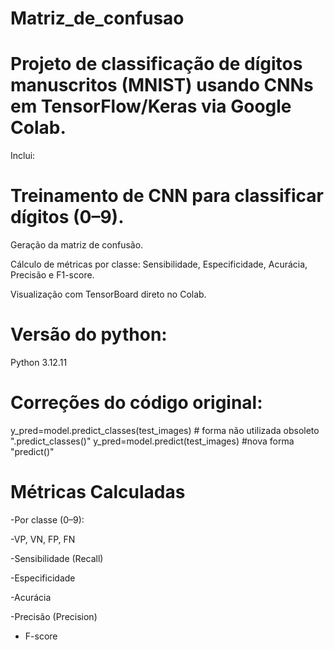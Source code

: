 # Matriz_de_confusao

# Projeto de classificação de dígitos manuscritos (MNIST) usando CNNs em TensorFlow/Keras via Google Colab.

Inclui:

# Treinamento de CNN para classificar dígitos (0–9).

Geração da matriz de confusão.

Cálculo de métricas por classe: Sensibilidade, Especificidade, Acurácia, Precisão e F1-score.

Visualização com TensorBoard direto no Colab.

# Versão do python:
Python 3.12.11

# Correções do código original:
y_pred=model.predict_classes(test_images) # forma não utilizada obsoleto ".predict_classes()"
y_pred=model.predict(test_images) #nova forma "predict()"
# Métricas Calculadas

-Por classe (0–9):

-VP, VN, FP, FN

-Sensibilidade (Recall)

-Especificidade

-Acurácia

-Precisão (Precision)

-  F-score
